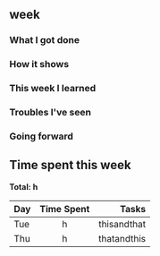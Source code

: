 ##  week

### What I got done


### How it shows


### This week I learned


### Troubles I've seen


### Going forward

## Time spent this week
**Total: h**

| Day	| Time Spent	| Tasks	|
| ------|:-------------:|------:|
| Tue	| h		| thisandthat |
| Thu	| h		| thatandthis |

